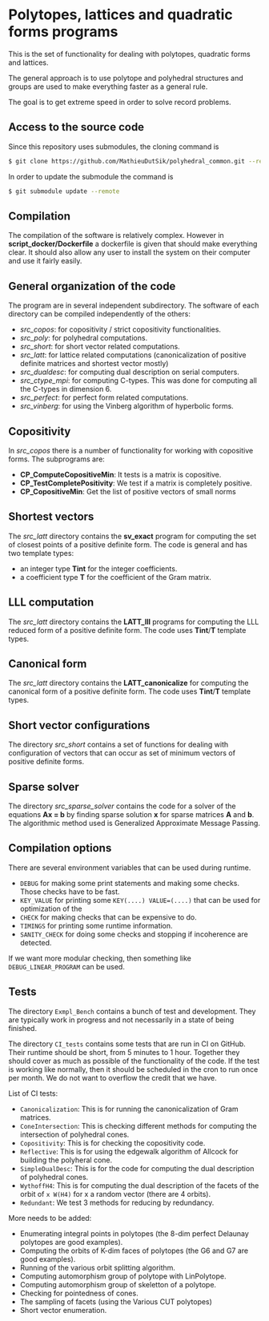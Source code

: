Polytopes, lattices and quadratic forms programs
================================================

This is the set of functionality for dealing with polytopes,
quadratic forms and lattices.

The general approach is to use polytope and polyhedral
structures and groups are used to make everything faster
as a general rule.

The goal is to get extreme speed in order to solve record
problems.


Access to the source code
-------------------------

Since this repository uses submodules, the cloning command is

```sh
$ git clone https://github.com/MathieuDutSik/polyhedral_common.git --recursive
```

In order to update the submodule the command is
```sh
$ git submodule update --remote
```


Compilation
-----------

The compilation of the software is relatively complex. However in
**script_docker/Dockerfile** a dockerfile is given that should make everything
clear. It should also allow any user to install the system on their
computer and use it fairly easily.


General organization of the code
--------------------------------

The program are in several independent subdirectory. The software of each
directory can be compiled independently of the others:
  * *src_copos*: for copositivity / strict copositivity functionalities.
  * *src_poly*: for polyhedral computations.
  * *src_short*: for short vector related computations.
  * *src_latt*: for lattice related computations (canonicalization of positive definite matrices and shortest vector mostly)
  * *src_dualdesc*: for computing dual description on serial computers.
  * *src_ctype_mpi*: for computing C-types. This was done for computing all the C-types in dimension 6.
  * *src_perfect*: for perfect form related computations.
  * *src_vinberg*: for using the Vinberg algorithm of hyperbolic forms.


Copositivity
------------

In *src_copos* there is a number of functionality for working with copositive forms.
The subprograms are:
 * **CP_ComputeCopositiveMin**: It tests is a matrix is copositive.
 * **CP_TestCompletePositivity**: We test if a matrix is completely positive.
 * **CP_CopositiveMin**: Get the list of positive vectors of small norms


Shortest vectors
----------------

The *src_latt* directory contains the **sv_exact** program for computing the set of
closest points of a positive definite form. The code is general and has
two template types:
 * an integer type **Tint** for the integer coefficients.
 * a coefficient type **T** for the coefficient of the Gram matrix.


LLL computation
---------------

The *src_latt* directory contains the **LATT_lll** programs for
computing the LLL reduced form of a positive definite form.
The code uses **Tint**/**T** template types.


Canonical form
--------------

The *src_latt* directory contains the **LATT_canonicalize** for computing
the canonical form of a positive definite form.
The code uses **Tint**/**T** template types.


Short vector configurations
---------------------------

The directory *src_short* contains a set of functions for dealing with
configuration of vectors that can occur as set of minimum vectors
of positive definite forms.


Sparse solver
-------------

The directory *src_sparse_solver* contains the code for a solver of the
equations **Ax = b** by finding sparse solution **x** for sparse matrices
**A** and **b**. The algorithmic method used is Generalized Approximate
Message Passing.

Compilation options
-------------------

There are several environment variables that can be used during runtime.
* `DEBUG` for making some print statements and making some checks. Those checks have to be fast.
* `KEY_VALUE` for printing some `KEY(....) VALUE=(....)` that can be used for optimization of the 
* `CHECK` for making checks that can be expensive to do.
* `TIMINGS` for printing some runtime information.
* `SANITY_CHECK` for doing some checks and stopping if incoherence are detected.

If we want more modular checking, then something like `DEBUG_LINEAR_PROGRAM`
can be used.

Tests
-----

The directory `Exmpl_Bench` contains a bunch of test and development.
They are typically work in progress and not necessarily in a state of being
finished.

The directory `CI_tests` contains some tests that are run in CI on GitHub.
Their runtime should be short, from 5 minutes to 1 hour. Together they
should cover as much as possible of the functionality of the code. If the
test is working like normally, then it should be scheduled in the cron to
run once per month. We do not want to overflow the credit that we have.

List of CI tests:
* `Canonicalization`: This is for running the canonicalization of Gram
matrices.
* `ConeIntersection`: This is checking different methods for computing the
intersection of polyhedral cones.
* `Copositivity`: This is for checking the copositivity code.
* `Reflective`: This is for using the edgewalk algorithm of Allcock for
building the polyheral cone.
* `SimpleDualDesc`: This is for the code for computing the dual description
of polyhedral cones.
* `WythoffH4`: This is for computing the dual description of the facets of
the orbit of `x W(H4)` for x a random vector (there are 4 orbits).
* `Redundant`: We test 3 methods for reducing by redundancy.

More needs to be added:
* Enumerating integral points in polytopes (the 8-dim perfect Delaunay polytopes
are good examples).
* Computing the orbits of K-dim faces of polytopes (the G6 and G7 are good examples).
* Running of the various orbit splitting algorithm.
* Computing automorphism group of polytope with LinPolytope.
* Computing automorphism group of skeletton of a polytope.
* Checking for pointedness of cones.
* The sampling of facets (using the Various CUT polytopes)
* Short vector enumeration.
